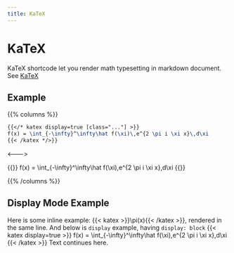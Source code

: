 ```yaml
---
title: KaTeX
---
```

# KaTeX

KaTeX shortcode let you render math typesetting in markdown document. See [KaTeX](https://katex.org/)

## Example
{{% columns %}}

```latex
{{</* katex display=true [class="..."] >}}
f(x) = \int_{-\infty}^\infty\hat f(\xi)\,e^{2 \pi i \xi x}\,d\xi
{{< /katex */>}}
```

<--->

{{<katex display=true>}}
f(x) = \int_{-\infty}^\infty\hat f(\xi)\,e^{2 \pi i \xi x}\,d\xi
{{</katex>}}

{{% /columns %}}

## Display Mode Example

Here is some inline example: {{< katex >}}\pi(x){{< /katex >}}, rendered in the same line. And below is `display` example, having `display: block`
{{< katex display=true >}}
f(x) = \int_{-\infty}^\infty\hat f(\xi)\,e^{2 \pi i \xi x}\,d\xi
{{< /katex >}}
Text continues here.
